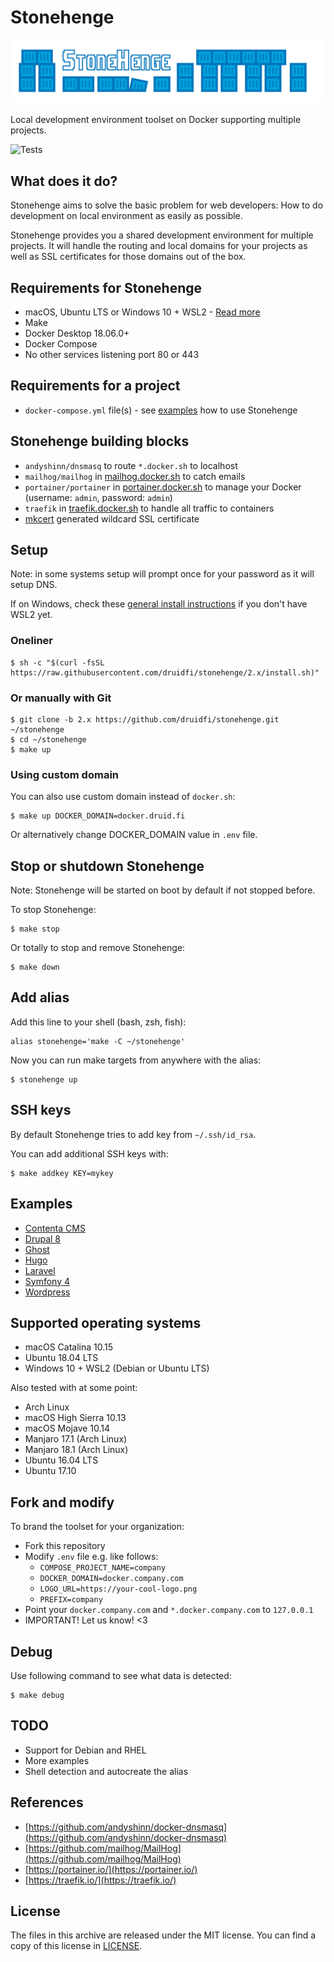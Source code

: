 # Stonehenge

![Stonehenge logo](logos/stonehenge_logo_wide.svg)

Local development environment toolset on Docker supporting multiple projects.

![Tests](https://github.com/druidfi/stonehenge/workflows/Tests/badge.svg)

## What does it do?

Stonehenge aims to solve the basic problem for web developers: How to do development on local environment as easily as
possible.

Stonehenge provides you a shared development environment for multiple projects. It will handle the routing and local
domains for your projects as well as SSL certificates for those domains out of the box.

## Requirements for Stonehenge

- macOS, Ubuntu LTS or Windows 10 + WSL2 - [Read more](#supported-operating-systems)
- Make
- Docker Desktop 18.06.0+
- Docker Compose
- No other services listening port 80 or 443

## Requirements for a project

- `docker-compose.yml` file(s) - see [examples](#examples) how to use Stonehenge

## Stonehenge building blocks

- `andyshinn/dnsmasq` to route `*.docker.sh` to localhost
- `mailhog/mailhog` in [mailhog.docker.sh](https://mailhog.docker.sh) to catch emails
- `portainer/portainer` in [portainer.docker.sh](https://portainer.docker.sh) to manage your Docker (username: `admin`, password: `admin`)
- `traefik` in [traefik.docker.sh](https://traefik.docker.sh) to handle all traffic to containers
- [mkcert](https://github.com/FiloSottile/mkcert) generated wildcard SSL certificate

## Setup

Note: in some systems setup will prompt once for your password as it will setup DNS.

If on Windows, check these [general install instructions](WSL2.md) if you don't have WSL2 yet.

### Oneliner

```
$ sh -c "$(curl -fsSL https://raw.githubusercontent.com/druidfi/stonehenge/2.x/install.sh)"
```

### Or manually with Git

```
$ git clone -b 2.x https://github.com/druidfi/stonehenge.git ~/stonehenge
$ cd ~/stonehenge
$ make up
```

### Using custom domain

You can also use custom domain instead of `docker.sh`:

```
$ make up DOCKER_DOMAIN=docker.druid.fi
```

Or alternatively change DOCKER_DOMAIN value in `.env` file.

## Stop or shutdown Stonehenge

Note: Stonehenge will be started on boot by default if not stopped before.

To stop Stonehenge:

```
$ make stop
```

Or totally to stop and remove Stonehenge:

```
$ make down
```

## Add alias

Add this line to your shell (bash, zsh, fish):

```
alias stonehenge='make -C ~/stonehenge'
```

Now you can run make targets from anywhere with the alias:

```
$ stonehenge up
```

## SSH keys

By default Stonehenge tries to add key from `~/.ssh/id_rsa`.

You can add additional SSH keys with:

```
$ make addkey KEY=mykey
```

## Examples

- [Contenta CMS](examples/contentacms)
- [Drupal 8](examples/drupal8)
- [Ghost](examples/ghost)
- [Hugo](examples/hugo)
- [Laravel](examples/laravel)
- [Symfony 4](examples/symfony)
- [Wordpress](examples/wordpress)

## Supported operating systems

- macOS Catalina 10.15
- Ubuntu 18.04 LTS
- Windows 10 + WSL2 (Debian or Ubuntu LTS)

Also tested with at some point:

- Arch Linux
- macOS High Sierra 10.13
- macOS Mojave 10.14
- Manjaro 17.1 (Arch Linux)
- Manjaro 18.1 (Arch Linux)
- Ubuntu 16.04 LTS
- Ubuntu 17.10

## Fork and modify

To brand the toolset for your organization:

- Fork this repository
- Modify `.env` file e.g. like follows:
  - `COMPOSE_PROJECT_NAME=company`
  - `DOCKER_DOMAIN=docker.company.com`
  - `LOGO_URL=https://your-cool-logo.png`
  - `PREFIX=company`
- Point your `docker.company.com` and `*.docker.company.com` to `127.0.0.1`
- IMPORTANT! Let us know! <3

## Debug

Use following command to see what data is detected:

```
$ make debug
```

## TODO

- Support for Debian and RHEL
- More examples
- Shell detection and autocreate the alias

## References

- [https://github.com/andyshinn/docker-dnsmasq](https://github.com/andyshinn/docker-dnsmasq)
- [https://github.com/mailhog/MailHog](https://github.com/mailhog/MailHog)
- [https://portainer.io/](https://portainer.io/)
- [https://traefik.io/](https://traefik.io/)

## License

The files in this archive are released under the MIT license. You can find a copy of this license in [LICENSE](LICENSE).
